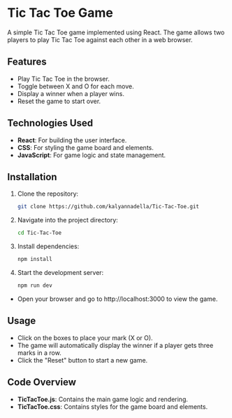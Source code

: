 # Tic Tac Toe Game

A simple Tic Tac Toe game implemented using React. The game allows two players to play Tic Tac Toe against each other in a web browser.

## Features

- Play Tic Tac Toe in the browser.
- Toggle between X and O for each move.
- Display a winner when a player wins.
- Reset the game to start over.

## Technologies Used

- **React**: For building the user interface.
- **CSS**: For styling the game board and elements.
- **JavaScript**: For game logic and state management.

## Installation

1. Clone the repository:
   ```bash
   git clone https://github.com/kalyannadella/Tic-Tac-Toe.git
2. Navigate into the project directory:
   ```bash
   cd Tic-Tac-Toe
3. Install dependencies:
    ```bash
   npm install
4. Start the development server:
   ```bash
   npm run dev
- Open your browser and go to http://localhost:3000 to view the game.
## Usage
- Click on the boxes to place your mark (X or O).
- The game will automatically display the winner if a player gets three marks in a row.
- Click the "Reset" button to start a new game.
## Code Overview
- **TicTacToe.js**: Contains the main game logic and rendering.
- **TicTacToe.css**: Contains styles for the game board and elements.
